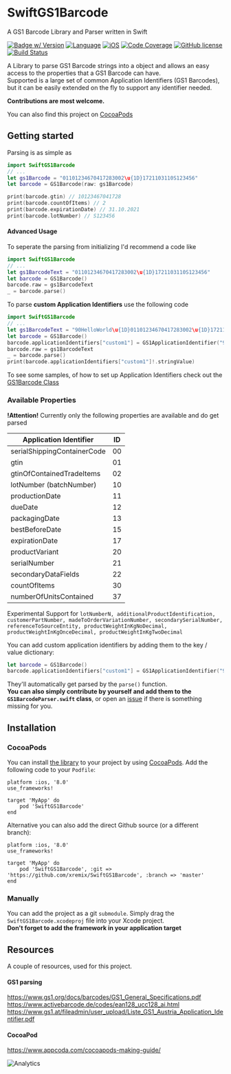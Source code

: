 # SwiftGS1Barcode
A GS1 Barcode Library and Parser written in Swift

[![Badge w/ Version](https://cocoapod-badges.herokuapp.com/v/SwiftGS1Barcode/badge.png)](https://cocoadocs.org/docsets/SwiftGS1Barcode)
[![Language](https://img.shields.io/badge/language-swift%204-1b7cb9.svg)](https://img.shields.io/badge/language-swift%204-1b7cb9.svg)
[![iOS](https://img.shields.io/badge/iOS-8.0%2B-1b7cb9.svg)](https://img.shields.io/badge/iOS-9.0%2B-1b7cb9.svg)
[![Code Coverage](https://img.shields.io/badge/Code%20Coverage-97%25-green.svg)](https://img.shields.io/badge/Code%20Coverage-97%25-green.svg)
[![GitHub license](https://img.shields.io/badge/license-MIT-blue.svg)](https://raw.githubusercontent.com/xremix/SwiftGS1Barcode/master/LICENSE)
[![Build Status](https://travis-ci.org/xremix/SwiftGS1Barcode.svg?branch=master)](https://travis-ci.org/xremix/SwiftGS1Barcode)

A Library to parse GS1 Barcode strings into a object and allows an easy access to the properties that a GS1 Barcode can have.  
Supported is a large set of common Application Identifiers (GS1 Barcodes), but it can be easily extended on the fly to support any identifier needed.

**Contributions are most welcome.**

You can also find this project on [CocoaPods](https://cocoapods.org/pods/SwiftGS1Barcode)

## Getting started
Parsing is as simple as

```Swift
import SwiftGS1Barcode
// ...
let gs1Barcode = "01101234670417283002\u{1D}1721103110S123456"
let barcode = GS1Barcode(raw: gs1Barcode)

print(barcode.gtin) // 10123467041728
print(barcode.countOfItems) // 2
print(barcode.expirationDate) // 31.10.2021
print(barcode.lotNumber) // S123456
```
#### Advanced Usage

To seperate the parsing from initializing I'd recommend a code like

```Swift
import SwiftGS1Barcode
// ...
let gs1BarcodeText = "01101234670417283002\u{1D}1721103110S123456"
let barcode = GS1Barcode()
barcode.raw = gs1BarcodeText
_ = barcode.parse()
```

To parse **custom Application Identifiers** use the following code

```Swift
import SwiftGS1Barcode
// ...
let gs1BarcodeText = "90HelloWorld\u{1D}01101234670417283002\u{1D}1721103110S123456"
let barcode = GS1Barcode()
barcode.applicationIdentifiers["custom1"] = GS1ApplicationIdentifier("90", length: 30, type: .String, dynamicLength: true)
barcode.raw = gs1BarcodeText
_ = barcode.parse()
print(barcode.applicationIdentifiers["custom1"]!.stringValue)
```
To see some samples, of how to set up Application Identifiers check out the [GS1Barcode Class](https://github.com/xremix/SwiftGS1Barcode/blob/master/SwiftGS1Barcode/GS1Barcode.swift#L19)

### Available Properties
**!Attention!** Currently only the following properties are available and do get parsed


| Application Identifier | ID           |
| ------------------ |:-------------:|
| serialShippingContainerCode |  00 |
| gtin               | 01  |
| gtinOfContainedTradeItems | 02  |
| lotNumber (batchNumber) | 10  |
| productionDate     | 11  |
| dueDate            | 12  |
| packagingDate      | 13  |
| bestBeforeDate     | 15  |
| expirationDate     | 17  |
| productVariant     | 20  |
| serialNumber       | 21  |
| secondaryDataFields | 22  |
| countOfItems  | 30  |
| numberOfUnitsContained | 37  |

Experimental Support for `lotNumberN, additionalProductIdentification, customerPartNumber, madeToOrderVariationNumber, secondarySerialNumber, referenceToSourceEntity, productWeightInKgNoDecimal, productWeightInKgOnceDecimal, productWeightInKgTwoDecimal`

You can add custom application identifiers by adding them to the key / value dictionary:
```Swift
let barcode = GS1Barcode()
barcode.applicationIdentifiers["custom1"] = GS1ApplicationIdentifier("90", length: 30, type: .String, dynamicLength: true)
```
They'll automatically get parsed by the `parse()` function.  
**You can also simply contribute by yourself and add them to the `GS1BarcodeParser.swift` class**, or open an [issue](https://github.com/xremix/SwiftGS1Barcode/issues/new) if there is something missing for you.

## Installation
### CocoaPods
You can install [the library](https://cocoapods.org/pods/SwiftGS1Barcode) to your project by using [CocoaPods](https://cocoapods.org). Add the following code to your `Podfile`:
```
platform :ios, '8.0'
use_frameworks!

target 'MyApp' do
	pod 'SwiftGS1Barcode'
end
```
Alternative you can also add the direct Github source (or a different branch):
```
platform :ios, '8.0'
use_frameworks!

target 'MyApp' do
	pod 'SwiftGS1Barcode', :git => 'https://github.com/xremix/SwiftGS1Barcode', :branch => 'master'
end
```

### Manually
You can add the project as a git `submodule`. Simply drag the `SwiftGS1Barcode.xcodeproj` file into your Xcode project.  
**Don't forget to add the framework in your application target**

## Resources
A couple of resources, used for this project.

#### GS1 parsing
https://www.gs1.org/docs/barcodes/GS1_General_Specifications.pdf
https://www.activebarcode.de/codes/ean128_ucc128_ai.html
https://www.gs1.at/fileadmin/user_upload/Liste_GS1_Austria_Application_Identifier.pdf

#### CocoaPod
https://www.appcoda.com/cocoapods-making-guide/


![Analytics](https://ga-beacon.appspot.com/UA-40522413-9/SwiftGS1Barcode/readme?pixel)
